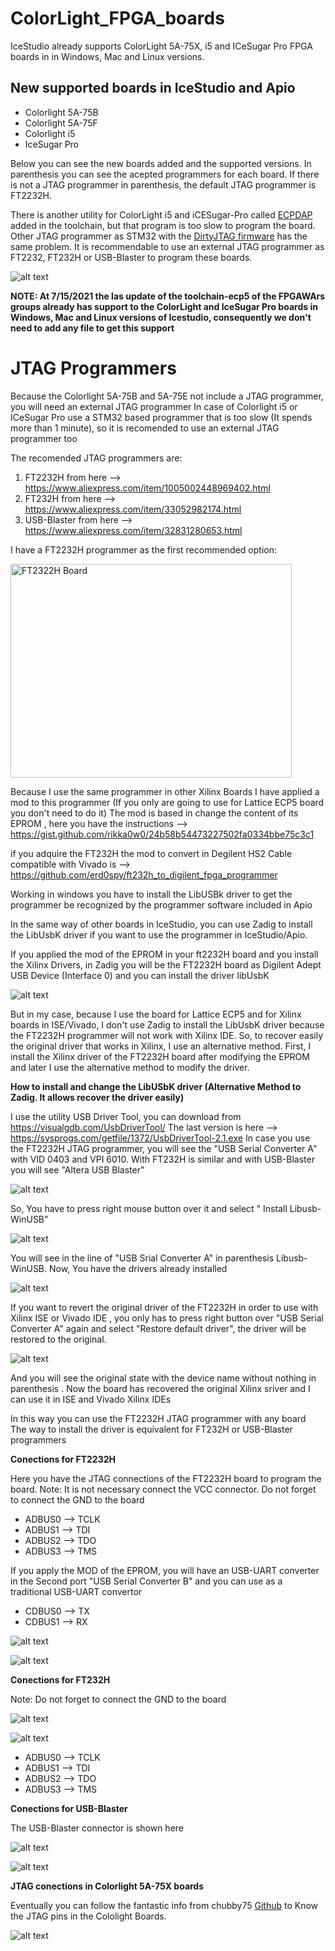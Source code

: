 # ColorLight_FPGA_boards
IceStudio already supports ColorLight 5A-75X, i5 and ICeSugar Pro FPGA boards in in Windows, Mac and Linux versions.

## New supported boards in IceStudio and Apio

- Colorlight 5A-75B
- Colorlight 5A-75F
- Colorlight i5
- IceSugar Pro 

Below you can see the new boards added and the supported versions. In parenthesis you can see the acepted programmers for each board. If there is not a JTAG programmer in parenthesis, the default JTAG programmer is FT2232H.

There is another utility for ColorLight i5 and iCESugar-Pro called [ECPDAP](https://github.com/adamgreig/ecpdap) added in the toolchain, but that program is too slow to program the board. Other JTAG programmer as STM32 with the [DirtyJTAG firmware](https://github.com/jeanthom/DirtyJTAG) has the same problem. It is recommendable to use an external JTAG programmer as FT2232, FT232H or USB-Blaster to program these boards.

![alt text](https://github.com/benitoss/ColorLight_FPGA_boards/blob/main/images/icestudio_boards.png)

**NOTE: At 7/15/2021 the las update of the toolchain-ecp5 of the FPGAWArs groups already has support to the ColorLight and IceSugar Pro boards in Windows, Mac and Linux versions of Icestudio, consequently we don't need to add any file to get this support**

# JTAG Programmers

Because the Colorlight 5A-75B and 5A-75E not include a JTAG programmer, you will need an external JTAG programmer
In case of Colorlight i5 or ICeSugar Pro use a STM32 based programmer that is too slow (It spends more than 1 minute), so it is recomended to use an external JTAG programmer too

The recomended JTAG programmers are:
1) FT2232H  from here --> https://www.aliexpress.com/item/1005002448969402.html
2) FT232H  from here -->  https://www.aliexpress.com/item/33052982174.html
3) USB-Blaster from here --> https://www.aliexpress.com/item/32831280653.html

I have a FT2232H programmer as the first recommended option:

<img src="https://github.com/benitoss/ColorLight_FPGA_boards/blob/main/images/ft2232h_1.png" alt="FT2322H Board" width="450" height="342">

Because I use the same programmer in other Xilinx Boards I have applied a mod to this programmer (If you only are going to use for Lattice  ECP5 board you don't need to do it)
The mod is based in change the content of its EPROM , here you have the instructions  -->  https://gist.github.com/rikka0w0/24b58b54473227502fa0334bbe75c3c1

if you adquire the FT232H the mod to convert in Degilent HS2 Cable compatible with Vivado is --> https://github.com/erd0spy/ft232h_to_digilent_fpga_programmer


Working in windows you have to install the LibUSBk driver to get the programmer be recognized by the programmer software included in Apio

In the same way of other boards in IceStudio, you can use Zadig to install the LibUsbK driver if you want to use the programmer in IceStudio/Apio.

If you applied the mod of the EPROM in your ft2232H board and you install the Xilinx Drivers, in Zadig you will be the FT2232H board as Digilent Adept USB Device (Interface 0) and you can install the driver libUsbK

![alt text](https://github.com/benitoss/ColorLight_FPGA_boards/blob/main/images/zadig.png)

But in my case, because I use the board for Lattice ECP5 and for Xilinx boards in ISE/Vivado, I don't use Zadig to install the LibUsbK driver because the FT2232H programmer will not work with Xilinx IDE. So, to recover easily the original driver that works in Xilinx, I use an alternative method.  First, I install the Xilinx driver of the FT2232H board after modifying the EPROM and later I use the alternative method to modify the driver.

**How to install and change the LibUSbK driver (Alternative Method to Zadig. It allows recover the driver easily)**

I use the utility USB Driver Tool, you can download from https://visualgdb.com/UsbDriverTool/  The last version is here --> https://sysprogs.com/getfile/1372/UsbDriverTool-2.1.exe
In case you use the FT2232H JTAG programmer, you will see the "USB Serial Converter A" with VID 0403 and VPI 6010. With FT232H is similar and with USB-Blaster you will see "Altera USB Blaster"

![alt text](https://github.com/benitoss/ColorLight_FPGA_boards/blob/main/images/USB_Driver_Tool_1.jpg)

So, You have to press right mouse button over it and select " Install Libusb-WinUSB"

![alt text](https://github.com/benitoss/ColorLight_FPGA_boards/blob/main/images/USB_Driver_Tool_2.jpg)

You will see in the line of "USB Srial Converter A"  in parenthesis Libusb-WinUSB. Now, You have the drivers already installed

![alt text](https://github.com/benitoss/ColorLight_FPGA_boards/blob/main/images/USB_Driver_Tool_3.jpg)

If you want to revert the original driver of the FT2232H in order to use with Xilinx ISE or Vivado IDE , you only has to press right button over "USB Serial Converter A" again and select "Restore default driver", the driver will be restored to the original.

![alt text](https://github.com/benitoss/ColorLight_FPGA_boards/blob/main/images/USB_Driver_Tool_4.jpg)

And you will see the original state with the device name without nothing in parenthesis . Now the board has recovered the original Xilinx sriver and I can use it in ISE and Vivado Xilinx IDEs 

In this way you can use the FT2232H JTAG programmer with any board  
The way to install the driver is equivalent for FT232H or USB-Blaster programmers

**Conections for FT2232H**

Here you have the JTAG connections of the FT2232H board to program the board. Note: It is not necessary connect the VCC connector. Do not forget to connect the GND to the board

- ADBUS0 --> TCLK
- ADBUS1 --> TDI
- ADBUS2 --> TDO
- ADBUS3 --> TMS

If you apply the MOD of the EPROM, you will have an USB-UART converter in the Second port "USB Serial Converter B" and you can use as a traditional USB-UART convertor

- CDBUS0 --> TX
- CDBUS1 --> RX

![alt text](https://github.com/benitoss/ColorLight_FPGA_boards/blob/main/images/ft2232h_2.png)

![alt text](https://github.com/benitoss/ColorLight_FPGA_boards/blob/main/images/ft2323h_3.jpg)

**Conections for FT232H**

Note: Do not forget to connect the GND to the board

![alt text](https://github.com/benitoss/ColorLight_FPGA_boards/blob/main/images/ft232h_1.png)

![alt text](https://github.com/benitoss/ColorLight_FPGA_boards/blob/main/images/ft232h_2.png)

- ADBUS0 --> TCLK
- ADBUS1 --> TDI
- ADBUS2 --> TDO
- ADBUS3 --> TMS

**Conections for USB-Blaster**

The USB-Blaster connector is shown here

![alt text](https://github.com/benitoss/ColorLight_FPGA_boards/blob/main/images/USB-Blaster.jpg)

![alt text](https://github.com/benitoss/ColorLight_FPGA_boards/blob/main/images/jtag_USB_BLASTER.png)


**JTAG conections in Colorlight 5A-75X boards**

Eventually you can follow the fantastic info from chubby75 [Github](https://github.com/q3k/chubby75) to Know the JTAG pins in the Cololight Boards.

![alt text](https://github.com/benitoss/ColorLight_FPGA_boards/blob/main/images/jtag.jpg)


